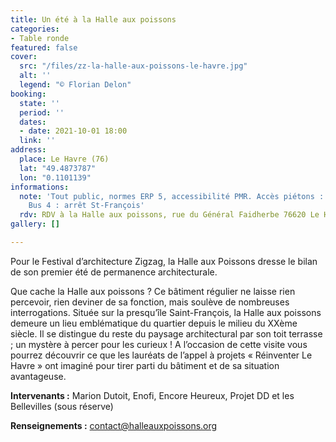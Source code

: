 ```yaml
---
title: Un été à la Halle aux poissons
categories:
- Table ronde
featured: false
cover:
  src: "/files/zz-la-halle-aux-poissons-le-havre.jpg"
  alt: ''
  legend: "© Florian Delon"
booking:
  state: ''
  period: ''
  dates:
  - date: 2021-10-01 18:00
  link: ''
address:
  place: Le Havre (76)
  lat: "49.4873787"
  lon: "0.1101139"
informations:
  note: 'Tout public, normes ERP 5, accessibilité PMR. Accès piétons : Quai de l''île.
    Bus 4 : arrêt St-François'
  rdv: RDV à la Halle aux poissons, rue du Général Faidherbe 76620 Le Havre
gallery: []

---
```

Pour le Festival d’architecture Zigzag, la Halle aux Poissons dresse le bilan de son premier été de permanence architecturale.

Que cache la Halle aux poissons ? Ce bâtiment régulier ne laisse rien percevoir, rien deviner de sa fonction, mais soulève de nombreuses interrogations. Située sur la presqu’île Saint-François, la Halle aux poissons demeure un lieu emblématique du quartier depuis le milieu du XXème siècle. Il se distingue du reste du paysage architectural par son toit terrasse ; un mystère à percer pour les curieux ! A l’occasion de cette visite vous pourrez découvrir ce que les lauréats de l’appel à projets « Réinventer Le Havre » ont imaginé pour tirer parti du bâtiment et de sa situation avantageuse.

**Intervenants :** Marion Dutoit, Enofi, Encore Heureux, Projet DD et les Bellevilles (sous réserve)

**Renseignements :** contact@halleauxpoissons.org
